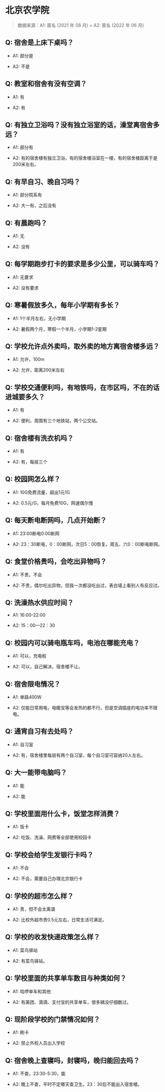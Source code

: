 # 北京农学院

> 数据来源：A1: 匿名 (2021 年 08 月) + A2: 匿名 (2022 年 06 月)

## Q: 宿舍是上床下桌吗？

- A1: 部分是

- A2: 不是

## Q: 教室和宿舍有没有空调？

- A1: 有

- A2: 有

## Q: 有独立卫浴吗？没有独立浴室的话，澡堂离宿舍多远？

- A1: 部分有

- A2: 有的宿舍楼有独立卫浴，有的宿舍楼浴室在一楼，有的宿舍楼距离于是200米左右。

## Q: 有早自习、晚自习吗？

- A1: 部分院系有

- A2: 大一有，之后没有

## Q: 有晨跑吗？

- A1: 无

- A2: 没有

## Q: 每学期跑步打卡的要求是多少公里，可以骑车吗？

- A1: 无要求

- A2: 没有要求

## Q: 寒暑假放多久，每年小学期有多长？

- A1: 1个半月左右，无小学期

- A2: 暑假两个月，寒假一个半月，小学期1-2星期

## Q: 学校允许点外卖吗，取外卖的地方离宿舍楼多远？

- A1: 允许，100m

- A2: 允许，距离200米左右

## Q: 学校交通便利吗，有地铁吗，在市区吗，不在的话进城要多久？

- A1: 有

- A2: 便利，周围有三个地铁站，两个公交站。

## Q: 宿舍楼有洗衣机吗？

- A1: 有

- A2: 有，每层三个

## Q: 校园网怎么样？

- A1: 10G免费流量，超出1元1G

- A2: 0.5元/G，每月免费10G，网速偶尔慢

## Q: 每天断电断网吗，几点开始断？

- A1: 23:00断电0:00断网

- A2: 23：30断电，0：00断网，次日5：00恢复。周五、六0：00断电断网。

## Q: 食堂价格贵吗，会吃出异物吗？

- A1: 不贵，不会

- A2: 不贵，偶尔吃出异物，但我一次都没吃出过，表白墙上看别人有反应过。

## Q: 洗澡热水供应时间？

- A1: 16:00-22:00

- A2: 15：00—22：30

## Q: 校园内可以骑电瓶车吗，电池在哪能充电？

- A1: 可以，充电桩

- A2: 可以，自己解决，宿舍楼不让。

## Q: 宿舍限电情况？

- A1: 单路400W

- A2: 仅能日常用电，电暖宝等会发热的都不行。但是空调插座的电功率不限电。

## Q: 通宵自习有去处吗？

- A1: 自习室

- A2: 有，宿舍楼里每层有两个自习室，每个自习室可容纳20人左右。

## Q: 大一能带电脑吗？

- A1: 能

- A2: 能

## Q: 学校里面用什么卡，饭堂怎样消费？

- A1: 饭卡

- A2: 吃饭、洗澡、网费等全部使用校园卡

## Q: 学校会给学生发银行卡吗？

- A1: 不会

- A2: 不会，需要自己办理北京银行卡

## Q: 学校的超市怎么样？

- A1: 贵，但不会太离谱

- A2: 比校外超市贵0.5元左右，日常生活可满足。

## Q: 学校的收发快递政策怎么样？

- A1: 菜鸟驿站

- A2: 有菜鸟驿站。

## Q: 学校里面的共享单车数目与种类如何？

- A1: 哈啰单车和其他

- A2: 有美团、滴滴、支付宝的共享单车，很多辆没仔细数过。

## Q: 现阶段学校的门禁情况如何？

- A1: 刷卡

- A2: 禁止外校人员出入学校

## Q: 宿舍晚上查寝吗，封寝吗，晚归能回去吗？

- A1: 不查，23:30-5:30，能

- A2: 晚上不查，平时不定哪天查卫生。23：30后不能出入宿舍楼。

